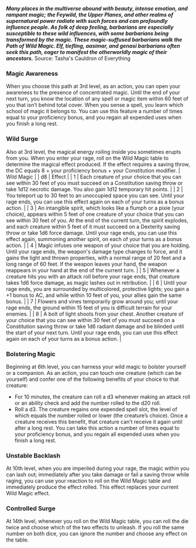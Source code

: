 ***Many places in the multiverse abound with beauty, intense emotion, and rampant magic; the Feywild, the Upper Planes, and other realms of supernatural power radiate with such forces and can profoundly influence people. As folk of deep feeling, barbarians are especially susceptible to these wild influences, with some barbarians being transformed by the magic. These magic-suffused barbarians walk the Path of Wild Magic. Elf, tiefling, aasimar, and genasi barbarians often seek this path, eager to manifest the otherworldly magic of their ancestors.***
Source: Tasha's Cauldron of Everything
### Magic Awareness
When you choose this path at 3rd level, as an action, you can open your awareness to the presence of concentrated magic. Until the end of your next turn, you know the location of any spell or magic item within 60 feet of you that isn’t behind total cover. When you sense a spell, you learn which school of magic it belongs to.
You can use this feature a number of times equal to your proficiency bonus, and you regain all expended uses when you finish a long rest.
### Wild Surge
Also at 3rd level, the magical energy roiling inside you sometimes erupts from you. When you enter your rage, roll on the Wild Magic table to determine the magical effect produced.
If the effect requires a saving throw, the DC equals 8 + your proficiency bonus + your Constitution modifier.
| Wild Magic |
| d8 | Effect |
| 1 | Each creature of your choice that you can see within 30 feet of you must succeed on a Constitution saving throw or take 1d12 necrotic damage. You also gain 1d12 temporary hit points. |
| 2 | You teleport up to 30 feet to an unoccupied space you can see. Until your rage ends, you can use this effect again on each of your turns as a bonus action. |
| 3 | An intangible spirit, which looks like a flumph or a pixie (your choice), appears within 5 feet of one creature of your choice that you can see within 30 feet of you. At the end of the current turn, the spirit explodes, and each creature within 5 feet of it must succeed on a Dexterity saving throw or take 1d6 force damage. Until your rage ends, you can use this effect again, summoning another spirit, on each of your turns as a bonus action. |
| 4 | Magic infuses one weapon of your choice that you are holding. Until your rage ends, the weapon's damage type changes to force, and it gains the light and thrown properties, with a normal range of 20 feet and a long range of 60 feet. If the weapon leaves your hand, the weapon reappears in your hand at the end of the current turn. |
| 5 | Whenever a creature hits you with an attack roll before your rage ends, that creature takes 1d6 force damage, as magic lashes out in retribution. |
| 6 | Until your rage ends, you are surrounded by multicolored, protective lights; you gain a +1 bonus to AC, and while within 10 feet of you, your allies gain the same bonus. |
| 7 | Flowers and vines temporarily grow around you; until your rage ends, the ground within 15 feet of you is difficult terrain for your enemies. |
| 8 | A bolt of light shoots from your chest. Another creature of your choice that you can see within 30 feet of you must succeed on a Constitution saving throw or take 1d6 radiant damage and be blinded until the start of your next turn. Until your rage ends, you can use this effect again on each of your turns as a bonus action. |
### Bolstering Magic
Beginning at 6th level, you can harness your wild magic to bolster yourself or a companion. As an action, you can touch one creature (which can be yourself) and confer one of the following benefits of your choice to that creature:
* For 10 minutes, the creature can roll a d3 whenever making an attack roll or an ability check and add the number rolled to the d20 roll.
* Roll a d3. The creature regains one expended spell slot, the level of which equals the number rolled or lower (the creature’s choice). Once a creature receives this benefit, that creature can’t receive it again until after a long rest.
You can take this action a number of times equal to your proficiency bonus, and you regain all expended uses when you finish a long rest.
### Unstable Backlash
At 10th level, when you are imperiled during your rage, the magic within you can lash out; immediately after you take damage or fail a saving throw while raging, you can use your reaction to roll on the Wild Magic table and immediately produce the effect rolled. This effect replaces your current Wild Magic effect.
### Controlled Surge
At 14th level, whenever you roll on the Wild Magic table, you can roll the die twice and choose which of the two effects to unleash. If you roll the same number on both dice, you can ignore the number and choose any effect on the table.